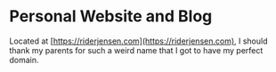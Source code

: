 # Personal Website and Blog

Located at [https://riderjensen.com](https://riderjensen.com), I should thank my parents for such a weird name that I got to have my perfect domain.